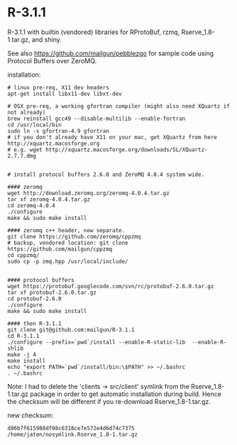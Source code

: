 R-3.1.1
=======

R-3.1.1 with builtin (vendored) libraries for RProtoBuf, rzmq, Rserve_1.8-1.tar.gz, and shiny.

See also https://github.com/mailgun/pebblezgo for sample code using Protocol Buffers over ZeroMQ.


installation:

~~~
# linux pre-req, X11 dev headers
apt-get install libx11-dev libxt-dev

# OSX pre-req, a working gfortran compiler (might also need XQuartz if not already)
brew reinstall gcc49 --disable-multilib --enable-fortran
cd /usr/local/bin
sudo ln -s gfortran-4.9 gfortran
# if you don't already have X11 on your mac, get XQuartz from here http://xquartz.macosforge.org
# e.g. wget http://xquartz.macosforge.org/downloads/SL/XQuartz-2.7.7.dmg


# install protocol buffers 2.6.0 and ZeroMQ 4.0.4 system wide.

#### zeromq
wget http://download.zeromq.org/zeromq-4.0.4.tar.gz
tar xf zeromq-4.0.4.tar.gz
cd zeromq-4.0.4
./configure
make && sudo make install

#### zeromq c++ header, now separate.
git clone https://github.com/zeromq/cppzmq
# backup, vendored location: git clone https://github.com/mailgun/cppzmq
cd cppzmq/
sudo cp -p zmq.hpp /usr/local/include/


#### protocol buffers
wget https://protobuf.googlecode.com/svn/rc/protobuf-2.6.0.tar.gz
tar xf protobuf-2.6.0.tar.gz
cd protobuf-2.6.0
./configure
make && sudo make install

#### then R-3.1.1
git clone git@github.com:mailgun/R-3.1.1
cd R-3.1.1
./configure --prefix=`pwd`/install --enable-R-static-lib  --enable-R-shlib
make -j 4
make install
echo "export PATH=`pwd`/install/bin:\$PATH" >> ~/.bashrc
. ~/.bashrc
~~~

Note: I had to delete the 'clients -> src/client' symlink from the Rserve_1.8-1.tar.gz package in
 order to get automatic installation during build. Hence the checksum will be different if you
re-download Rserve_1.8-1.tar.gz.

new checksum: 
~~~
d86b7f615988df08c6318ce7e572e4d6d74c7375  /home/jaten/nosymlink.Rserve_1.8-1.tar.gz
~~~

